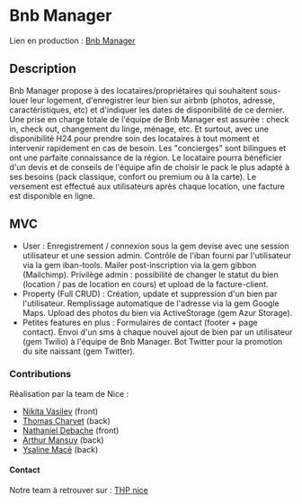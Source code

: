 # Bnb Manager

Lien en production : [Bnb Manager](http://bnbmanager.herokuapp.com/)

## Description
Bnb Manager propose à des locataires/propriétaires qui souhaitent sous-louer leur logement, d'enregistrer leur bien sur airbnb (photos, adresse, caractéristiques, etc) et d'indiquer les dates de disponibilité de ce dernier. Une prise en charge totale de l'équipe de Bnb Manager est assurée : check in, check out, changement du linge, ménage, etc. Et surtout, avec une disponibilité H24 pour prendre soin des locataires à tout moment et intervenir rapidement en cas de besoin. Les "concierges" sont bilingues et ont une parfaite connaissance de la région.
Le locataire pourra bénéficier d'un devis et de conseils de l'équipe afin de choisir le pack le plus adapté à ses besoins (pack classique, confort ou premium ou à la carte). Le versement est effectué aux utilisateurs après chaque location, une facture est disponible en ligne.

## MVC
- User :
Enregistrement / connexion sous la gem devise avec une session utilisateur et une session admin.
Contrôle de l'iban fourni par l'utilisateur via la gem iban-tools.
Mailer post-inscription via la gem gibbon (Mailchimp).
Privilège admin : possibilité de changer le statut du bien (location / pas de location en cours) et upload de la facture-client.
- Property (Full CRUD) :
Création, update et suppression d'un bien par l'utilisateur.
Remplissage automatique de l'adresse via la gem Google Maps.
Upload des photos du bien via ActiveStorage (gem Azur Storage).
- Petites features en plus :
Formulaires de contact (footer + page contact).
Envoi d'un sms à chaque nouvel ajout de bien par un utilisateur (gem Twilio) à l'équipe de Bnb Manager.
Bot Twitter pour la promotion du site naissant (gem Twitter).

### Contributions
Réalisation par la team de Nice :
- [Nikita Vasilev](https://github.com/Nikitavasilev) (front)
- [Thomas Charvet](https://github.com/TomacTh) (back)
- [Nathaniel Debache](https://github.com/Natdenice) (front)
- [Arthur Mansuy](https://github.com/tutus06) (back)
- [Ysaline Macé](https://github.com/Ysalien) (back)

#### Contact
Notre team à retrouver sur : [THP nice](https://github.com/THP-organization)
